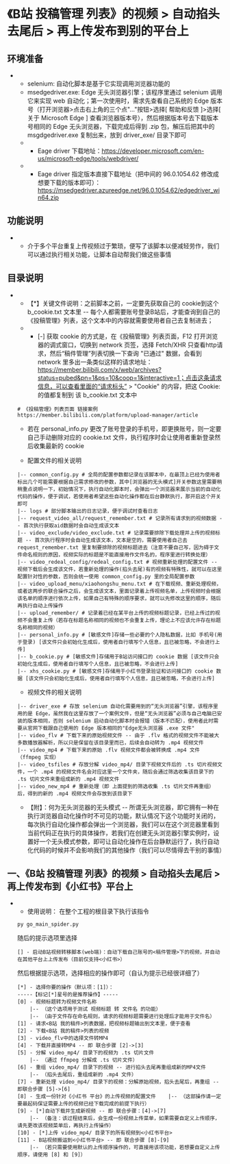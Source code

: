 # 《B站 投稿管理 列表》的视频 > 自动掐头去尾后 > 再上传发布到别的平台上

## 环境准备
* 
    * selenium: 自动化脚本是基于它实现调用浏览器功能的
    * msedgedriver.exe: Edge 无头浏览器引擎；该程序里通过 selenium 调用它来实现 web 自动化；第一次使用时，需求先查看自己系统的 Edge 版本号（打开浏览器>点击右上角的三个点"..."按钮>选择[ 帮助和反馈 ]>选择[ 关于 Microsoft Edge ] 查看浏览器版本号），然后根据版本号去下载版本号相同的 Edge 无头浏览器，下载完成后得到 .zip 包，解压后把其中的 msgdgedriver.exe 复制出来，放到 driver_exe/ 目录下即可
    * * Eage driver 下载地址：https://developer.microsoft.com/en-us/microsoft-edge/tools/webdriver/
    * * Eage driver 指定版本直接下载地址（把中间的 96.0.1054.62 修改成想要下载的版本即可）：https://msedgedriver.azureedge.net/96.0.1054.62/edgedriver_win64.zip

## 功能说明
* 
    * 介于多个平台重复上传视频过于繁琐，便写了该脚本以便减轻劳作，我们可以通过执行相关功能，让脚本自动帮我们做这些事情

## 目录说明
* 
    * 【*】关键文件说明：之前脚本之前，一定要先获取自己的 cookie到这个 b_cookie.txt 文本里 -- 每个人都需要账号登录B站后，才能查询到自己的 《投稿管理》列表，这个文本中的内容就需要使用者自己去复制进去；
    * * [-] 获取 cookie 的方式是，在《投稿管理》列表页面，F12 打开浏览器的调式窗口，切换到 network 页签，选择 Fetch/XHR 只查看http请求，然后“稿件管理”列表切换一下查询 "已通过" 数据，会看到 network 里多出一条类似这样的请求地址：https://member.bilibili.com/x/web/archives?status=pubed&pn=1&ps=10&coop=1&interactive=1；点击这条请求信息，可以查看里面的“请求标头” > "Cookie" 的内容，把这 Cookie: 的值都复制到 该 b_cookie.txt 文本中
    ```shell
    # 《投稿管理》列表页面 链接案例
    https://member.bilibili.com/platform/upload-manager/article
    ```
    * 若在 personal_info.py 更改了账号登录的手机号，即更换账号，则一定要自己手动删除对应的 cookie.txt 文件，执行程序时会让使用者重新登录然后收集最新的 cookie

    * 配置文件的相关说明
    ```shell
    |-- common_config.py # 全局的配置参数都记录在该脚本中，在最顶上已经为使用者标出几个可能需要根据自己需求修改的参数，其中[浏览器的无头模式]开关参数这里需要稍稍重点说明一下，初始情况下，执行自动化脚本时，会弹出一个浏览器来展示当前的自动化代码的操作，便于调试，若使用者希望这些自动化操作都在后台静默执行，那开启这个开关即可
    |-- logs # 部分脚本输出的日志记录，便于调试时查看日志
    |-- request_video_all/request_remember.txt # 记录所有请求到的视频数据 -- 首次执行获取aid数据时会自动生成该文本
    |-- video_exclude/video_exclude.txt # 记录需要排除下载处理并上传的视频标题 -- 首次执行程序时会自动生成该文本，文本是空的，需要使用者自己去 request_remember.txt 里复制要排除的视频标题进去（注意不要自己写，因为碍于文件命名规则的原因，视频实际的标题是不能直接用作文件名的，程序里进行转换处理）
    |-- video_redeal_config/redeal_config.txt # 视频重新处理的配置文件 -- 视频下载后会生成该文件，若重新处理的操作(掐头去尾)有的视频有特殊性，就可以在这里配置针对性的参数，否则会统一使用 common_config.py 里的全局配置参数
    |-- video_upload_menu/xiaohongshu_menu.txt # 在下载视频、重新处理视频，或者这两步的联合操作之后，会生成该文本，里面记录着上传视频名单，上传视频时会根据该名单的顺序进行依次上传，如果自己有特殊的顺序要求，就可以先修改这里的顺序，随后再执行自动上传操作
    |-- upload_remember/ # 记录着已经在某平台上传的视频标题记录，已经上传过的视频不会重复上传（若存在标题名称相同的视频也不会重复上传，理论上不应该允许存在标题名称相同的视频）
    |-- personal_info.py # [敏感文件]存储一些必要的个人隐私数据，比如 手机号(用于登录) [该文件只会初始化生成后，使用者自行填写个人信息，且已被忽略，不会进行上传]
    |-- b_cookie.py # [敏感文件]存储用于B站访问接口的 cookie 数据 [该文件只会初始化生成后，使用者自行填写个人信息，且已被忽略，不会进行上传]
    |-- xhs_cookie.py # [敏感文件]存储用于小红书登录验证和访问接口的 cookie 数据 [该文件只会初始化生成后，使用者自行填写个人信息，且已被忽略，不会进行上传]
    ```

    * 视频文件的相关说明
    ```shell
    |-- driver_exe # 存放 selenium 自动化需要用到的“无头浏览器”引擎，该程序里用的是 Edge，虽然我在这里存放了一个案例文件，但是“无头浏览器”必须与自己电脑已安装的版本相同，否则 selenium 启动自动化脚本时会报错（版本不匹配），使用者此时需要从官网下载跟自己使用的 Edge 版本相同的"Edge无头浏览器 .exe 文件"
    |-- video_flv # 下载下来的原始视频文件 -- 由于 .flv 格式的视频文件不能被大多数播放器解析，所以只是保留在该目录里而已，后续会自动转为 .mp4 视频文件
    |-- video_mp4 # 下载下来的原始 .flv 视频文件都会被转换成 .mp4 文件（ffmpeg 实现）
    |-- video_tsfiles # 存放分解 video_mp4/ 目录下视频文件后的 .ts 切片视频文件，一个 .mp4 的视频文件名会对应这里一个文件夹，随后会通过筛选收集该目录下的 .ts 切片文件来重组成新的 .mp4 视频文件
    |-- video_new_mp4 # 重新处理（即 上面提到的筛选收集 .ts 切片文件再重组）后，得到的新的 .mp4 视频文件会存放到该目录下
    ```

    * 【附】：何为无头浏览器的无头模式 -- 所谓无头浏览器，即它拥有一种在执行浏览器自动化操作时不可见的功能，默认情况下这个功能时关闭的，每次执行自动化操作都会弹出一个浏览器，我们可以在这个浏览器里看到当前代码正在执行的具体操作，若我们在创建无头浏览器引擎实例时，设置好一个无头模式参数，即可让自动化操作在后台静默运行了，执行自动化代码的时候并不会影响我们的其他操作（我们可以尽情得去干别的事情）

## 一、《B站 投稿管理 列表》的视频 > 自动掐头去尾后 > 再上传发布到《小红书》平台上
* 
    * 使用说明：
    在整个工程的根目录下执行该指令
    ```shell
    py go_main_spider.py
    ```
    随后的提示选项里选择
    ```shell
    [] - 启动B站视频转移脚本(web端)：自动下载自己账号的<稿件管理>下的视频，并自动在其他平台上上传发布（目前仅支持<小红书>）
    ```
    然后根据提示选项，选择相应的操作即可（自认为提示已经很详细了）
    ```shell
    [*] - 选择你要的操作（默认项：[1]）：
    -----【标记[*]星号的是推荐操作】-----
    [0] - 视频标题转为视频文件名称
        |-- （这个选项用于测试 视频标题 转 文件名 的功能）
        |-- （由于文件存在命名规则，请求的视频标题需要进行处理后才能用于文件名）
    [1] - 请求<B站 我的稿件>列表数据，把视频标题输出到文本里，便于查看
    [2] - 下载<B站 我的稿件>列表的视频
    [3] - video_flv中的选择文件转MP4
    [4] - 下载并直接转MP4 -- 即 联合步骤 [2]->[3]
    [5] - 分解 video_mp4/ 目录下的视频为 .ts 切片文件
        |-- （通过 ffmpeg 分解成 .ts 切片文件）
    [6] - 重组 video_mp4/ 目录下的视频 -- 进行掐头去尾再重组成新的MP4文件
        |-- （掐头去尾后，重组成新的 .mp4 文件）
    [7] - 重新处理 video_mp4/ 目录下的视频：分解原始视频，掐头去尾后，再重组 -- 即联合步骤 [5]->[6]
    [8] - 生成一份针对《小红书 平台》的上传视频的配置文件    |-- （这部操作请一定要最起码保证需要上传的视频已经下载完成的前提下执行）
    [9] - [*]自动下载并生成新视频 -- 即 联合步骤：[4]->[7]
        |-- （备注：该过程结束后，会生成一份视频上传菜单，如果需要自定义上传顺序，请先更改该视频菜单后，再执行上传操作）
    [10] - [*]上传 video_mp4/ 目录下的所有视频到<小红书平台>
    [11] - B站视频搬运到<小红书平台> -- 即 联合步骤 [8]-[9]
        |-- （若只需要使用默认的上传顺序操作的，可直接用该项功能，若想要自定义上传顺序，请使用 [8] 和 [9]）
    ```